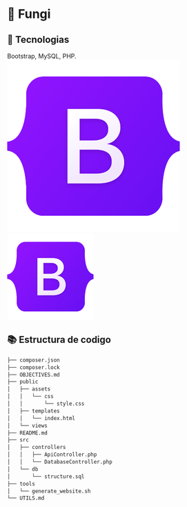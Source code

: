 # 🍄 Fungi
## 🔨 Tecnologias
Bootstrap, MySQL, PHP.
![Bootstrap](public/assets/img/bootstrap.png)
<img src="public/assets/img/bootstrap.png" width="200" height="200" alt="Image description">
## 📚 Estructura de codigo 
```bash
├── composer.json
├── composer.lock
├── OBJECTIVES.md
├── public
│   ├── assets
│   │   └── css
│   │       └── style.css
│   ├── templates
│   │   └── index.html
│   └── views
├── README.md
├── src
│   ├── controllers
│   │   ├── ApiController.php
│   │   └── DatabaseController.php
│   └── db
│       └── structure.sql
├── tools
│   └── generate_website.sh
└── UTILS.md
```
